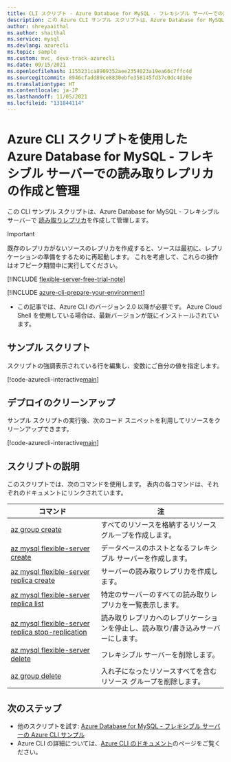 ```yaml
---
title: CLI スクリプト - Azure Database for MySQL - フレキシブル サーバーでの読み取りレプリカの作成と管理
description: この Azure CLI サンプル スクリプトは、Azure Database for MySQL - フレキシブル サーバーで読み取りレプリカを作成および管理する方法を示しています
author: shreyaaithal
ms.author: shaithal
ms.service: mysql
ms.devlang: azurecli
ms.topic: sample
ms.custom: mvc, devx-track-azurecli
ms.date: 09/15/2021
ms.openlocfilehash: 1155231ca8909352aee2354023a19ea66c7ffc4d
ms.sourcegitcommit: 8946cfadd89ce8830ebfe358145fd37c0dc4d10e
ms.translationtype: HT
ms.contentlocale: ja-JP
ms.lasthandoff: 11/05/2021
ms.locfileid: "131844114"
---
```

# <a name="create-and-manage-read-replicas-in-an-azure-database-for-mysql---flexible-server-using-azure-cli"></a>Azure CLI スクリプトを使用した Azure Database for MySQL - フレキシブル サーバーでの読み取りレプリカの作成と管理

この CLI サンプル スクリプトは、Azure Database for MySQL - フレキシブル サーバーで [読み取りレプリカ](../concepts-read-replicas.md)を作成して管理します。

>[!IMPORTANT]
>既存のレプリカがないソースのレプリカを作成すると、ソースは最初に、レプリケーションの準備をするために再起動します。 これを考慮して、これらの操作はオフピーク期間中に実行してください。

[!INCLUDE [flexible-server-free-trial-note](../../includes/flexible-server-free-trial-note.md)]

[!INCLUDE [azure-cli-prepare-your-environment](../../../../includes/azure-cli-prepare-your-environment.md)]

- この記事では、Azure CLI のバージョン 2.0 以降が必要です。 Azure Cloud Shell を使用している場合は、最新バージョンが既にインストールされています。 

## <a name="sample-script"></a>サンプル スクリプト

スクリプトの強調表示されている行を編集し、変数にご自分の値を指定します。

[!code-azurecli-interactive[main](../../../../cli_scripts/mysql/flexible-server/read-replicas/create-manage-read-replicas.sh?highlight=7,10-12 "Create and manage Flexible Server Read Replicas.")]

## <a name="clean-up-deployment"></a>デプロイのクリーンアップ

サンプル スクリプトの実行後、次のコード スニペットを利用してリソースをクリーンアップできます。

[!code-azurecli-interactive[main](../../../../cli_scripts/mysql/flexible-server/read-replicas/clean-up-resources.sh?highlight=4-5 "Clean up resources.")]

## <a name="script-explanation"></a>スクリプトの説明

このスクリプトでは、次のコマンドを使用します。 表内の各コマンドは、それぞれのドキュメントにリンクされています。

| **コマンド** | **注** |
|---|---|
|[az group create](/cli/azure/group#az_group_create)|すべてのリソースを格納するリソース グループを作成します。|
|[az mysql flexible-server create](/cli/azure/mysql/flexible-server#az_mysql_flexible_server_create)|データベースのホストとなるフレキシブル サーバーを作成します。|
|[az mysql flexible-server replica create](/cli/azure/mysql/flexible-server/replica#az_mysql_flexible_server_replica_create)|サーバーの読み取りレプリカを作成します。|
|[az mysql flexible-server replica list](/cli/azure/mysql/flexible-server/replica#az_mysql_flexible_server_replica_list)|特定のサーバーのすべての読み取りレプリカを一覧表示します。|
|[az mysql flexible-server replica stop-replication](/cli/azure/mysql/flexible-server/replica#az_mysql_flexible_server_replica_stop_replication)|読み取りレプリカへのレプリケーションを停止し、読み取り/書き込みサーバーにします。|
|[az mysql flexible-server delete](/cli/azure/mysql/flexible-server#az_mysql_flexible_server_delete)|フレキシブル サーバーを削除します。|
|[az group delete](/cli/azure/group#az_group_delete) | 入れ子になったリソースすべてを含むリソース グループを削除します。|

## <a name="next-steps"></a>次のステップ

- 他のスクリプトを試す: [Azure Database for MySQL - フレキシブル サーバーの Azure CLI サンプル](../sample-scripts-azure-cli.md)
- Azure CLI の詳細については、[Azure CLI のドキュメント](/cli/azure)のページをご覧ください。
